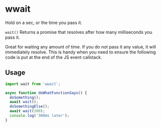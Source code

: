# wwait

Hold on a sec, or the time you pass it.

`wait()` Returns a promise that resolves after how many milliseconds you pass it.

Great for waiting any amount of time. If you do not pass it any value, it will immediately resolve. This is handy when you need to ensure the following code is put at the end of the JS event callstack.

## Usage

```js
import wait from 'wwait';

async function doWhatFunctionSays() {
  doSomething();
  await wait();
  doSomethingElse();
  await wait(300);
  console.log('300ms later');
}

```
